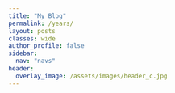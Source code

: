 ```yaml
---
title: "My Blog"
permalink: /years/
layout: posts
classes: wide
author_profile: false
sidebar:
  nav: "navs"
header:
  overlay_image: /assets/images/header_c.jpg
---
```

